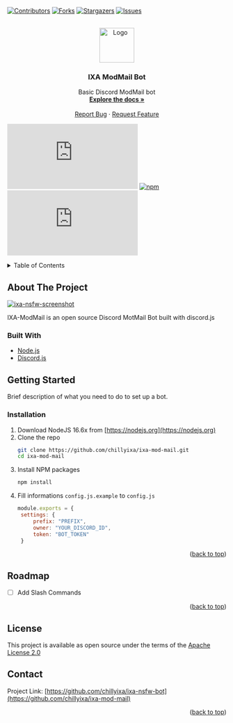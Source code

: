 <div id="top"></div>

[![Contributors][contributors-shield]][contributors-url]
[![Forks][forks-shield]][forks-url]
[![Stargazers][stars-shield]][stars-url]
[![Issues][issues-shield]][issues-url]



<!-- PROJECT LOGO -->
<br />
<div align="center">
  <a href="https://github.com/chillyixa/ixa-mod-mail">
    <img src="https://cdn.discordapp.com/attachments/882718113102192661/932026317925396560/IXA_Bot_Logo_.png" alt="Logo" width="80" height="80">
  </a>

<h3 align="center">IXA ModMail Bot</h3>

  <p align="center">
    Basic Discord ModMail bot
    <br />
    <a href="https://github.com/chillyixa/ixa-mod-mail"><strong>Explore the docs »</strong></a>
    <br />
    <br />
    <a href="https://github.com/chillyixa/ixa-mod-mail/issues">Report Bug</a>
    ·
    <a href="https://github.com/chillyixa/ixa-mod-mail/issues">Request Feature</a>
  </p>
</div>

[![node][node-shield]][issues-url]
[![npm][npm-shield]][issues-url]
[![djs][djs-shield]][issues-url]

<!-- TABLE OF CONTENTS -->
<details>
  <summary>Table of Contents</summary>
  <ol>
    <li>
      <a href="#about-the-project">About The Project</a>
      <ul>
        <li><a href="#built-with">Built With</a></li>
      </ul>
    </li>
    <li>
      <a href="#getting-started">Getting Started</a>
      <ul>
        <li><a href="#installation">Installation</a></li>
      </ul>
    </li>
    <li><a href="#roadmap">Roadmap</a></li>
    <li><a href="#license">License</a></li>
    <li><a href="#contact">Contact</a></li>
    <li><a href="#acknowledgments">Acknowledgments</a></li>
  </ol>
</details>



<!-- ABOUT THE PROJECT -->
## About The Project

[![ixa-nsfw-screenshot][product-screenshot]](https://github.com/chillyixa/ixa-mod-mail.git)

IXA-ModMail is an open source Discord MotMail Bot built with discord.js


### Built With

* [Node.js](https://nodejs.org/)
* [Discord.js](https://discord.js.org/)




<!-- GETTING STARTED -->
## Getting Started

Brief description of what you need to do to set up a bot.

### Installation

1. Download NodeJS 16.6x from [https://nodejs.org](https://nodejs.org)
2. Clone the repo
   ```sh
   git clone https://github.com/chillyixa/ixa-mod-mail.git
   cd ixa-mod-mail
   ```
3. Install NPM packages
   ```sh
   npm install
   ```
4. Fill informations `config.js.example` to `config.js`
   ```js
   module.exports = {
    settings: {
        prefix: "PREFIX",
        owner: "YOUR_DISCORD_ID",
        token: "BOT_TOKEN"
    }
   ```

<p align="right">(<a href="#top">back to top</a>)</p>


<!-- ROADMAP -->
## Roadmap

- [ ] Add Slash Commands

<!-- See the [open issues](https://github.com/chillyixa/ixa-nsfw-bot/issues) for a full list of proposed features (and known issues). -->

<p align="right">(<a href="#top">back to top</a>)</p>


<!-- LICENSE -->
## License

This project is available as open source under the terms of the <a href="https://github.com/chillyixa/ixa-mod-mail/blob/master/LICENSE">Apache License 2.0</a>

<!-- CONTACT -->
## Contact

Project Link: [https://github.com/chillyixa/ixa-nsfw-bot](https://github.com/chillyixa/ixa-mod-mail)

<p align="right">(<a href="#top">back to top</a>)</p>




<!-- MARKDOWN LINKS & IMAGES -->
<!-- https://www.markdownguide.org/basic-syntax/#reference-style-links -->
[contributors-shield]: https://img.shields.io/github/contributors/chillyixa/ixa-mod-mail.svg?style=for-the-badge
[contributors-url]: https://github.com/chillyixa/ixa-mod-mail/graphs/contributors
[forks-shield]: https://img.shields.io/github/forks/chillyixa/ixa-mod-mail.svg?style=for-the-badge
[forks-url]: https://github.com/chillyixa/ixa-mod-mail/network/members
[stars-shield]: https://img.shields.io/github/stars/chillyixa/ixa-mod-mail.svg?style=for-the-badge
[stars-url]: https://github.com/chillyixa/ixa-mod-mail/stargazers
[issues-shield]: https://img.shields.io/github/issues/chillyixa/ixa-mod-mail.svg?style=for-the-badge
[issues-url]: https://github.com/chillyixa/ixa-mod-mail/issues
[license-shield]: https://img.shields.io/github/license/chillyixa/ixa-mod-mail.svg?style=for-the-badge
[license-url]: https://github.com/chillyixa/ixa-mod-mailt/blob/master/LICENSE.txt
[linkedin-shield]: https://img.shields.io/badge/-LinkedIn-black.svg?style=for-the-badge&logo=linkedin&colorB=555
[linkedin-url]: https://linkedin.com/in/linkedin_username
[npm-shield]: https://img.shields.io/npm/v/npm?label=npm&logo=npm&logoColor=white&style=for-the-badge
[node-shield]: https://img.shields.io/node/v/discord.js?label=NodeJS&logo=node.js&logoColor=white&style=for-the-badge
[djs-shield]: https://img.shields.io/npm/v/discord.js?label=discord.js&logo=node.js&logoColor=white&style=for-the-badge
[product-screenshot]: https://cdn.discordapp.com/attachments/986833737734037524/986833991317454868/unknown.png?size=4096
